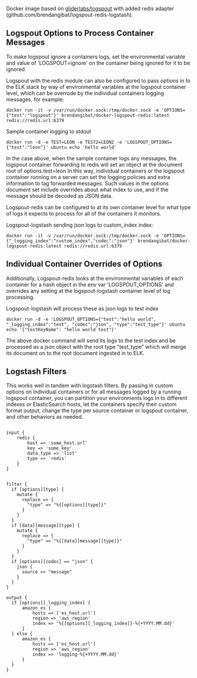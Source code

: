 Docker image based on [gliderlabs/logspout](https://registry.hub.docker.com/u/gliderlabs/logspout/) with added redis adapter (github.com/brendangibat/logspout-redis-logstash).


## Logspout Options to Process Container Messages
To make logspout ignore a containers logs, set the environmental variable and value of 'LOGSPOUT=ignore' on the container being ignored for it to be ignored.

Logspout with the redis module can also be configured to pass options in to the ELK stack by way of environmental variables at the logspout container level, which can be overrode by the individual containers logging messages, for example:
```
docker run -it -v /var/run/docker.sock:/tmp/docker.sock -e 'OPTIONS={"test":"logspout"}' brendangibat/docker-logspout-redis:latest redis://redis.url:6379
```

Sample container logging to stdout
```
docker run -d -e TEST=LEON -e TEST2=LEON2 -e 'LOGSPOUT_OPTIONS={"test":"leon"}' ubuntu echo 'hello world'
```

In the case above, when the sample container logs any messages, the logspout container forwarding to redis will set an object at the document root of options.test=leon
In this way, individual containers or the logspout container running on a server can set the logging policies and extra information to tag forwarded messages. Such values in the options document set include overrides about what index to use, and if the message should be decoded as JSON data.

Logspout-redis can be configured to at its own container level for what type of logs it expects to process for all of the containers it monitors.

Logspout-logstash sending json logs to custom_index index:

```
docker run -it -v /var/run/docker.sock:/tmp/docker.sock -e 'OPTIONS={"_logging_index":"custom_index","codec":"json"}' brendangibat/docker-logspout-redis:latest redis://redis.url:6379
```
## Individual Container Overrides of Options

Additionally, Logspout-redis looks at the environmental variables of each container for a hash object in the env var 'LOGSPOUT_OPTIONS' and overrides any setting at the logspout-logstash container level of log processing.

Logspout-logstash will process these as json logs to test index

```
docker run -d -e 'LOGSPOUT_OPTIONS={"test":"hello world", "_logging_index":"test", "codec":"json", "type":"test_type"}' ubuntu echo '{"testKeyName": "hello world test"}'
```

The above docker command will send its logs to the test index and be processed as a json object with the root type "test_type" which will merge its document on to the root document ingested in to ELK.


## Logstash Filters

This works well in tandem with logstash filters. By passing in custom options on individual containers or for all messages logged by a running logspout container, you can partition your environments logs in to different indexes or ElasticSearch hosts, let the containers specify their custom format output, change the type per source container or logspout container, and other behaviors as needed.

```

input {
    redis {
        host => 'some_host.url'
        key => 'some_key'
        data_type => 'list'
        type => 'redis'
    }
}


filter {
  if [options][type] {
    mutate {
      replace => {
        "type" => "%{[options][type]}"
      }
    }
  }
  if [data][message][type] {
    mutate {
      replace => {
        "type" => "%{[data][message][type]}"
      }
    }
  }
  if [options][codec] == "json" {
    json {
      source => "message"
    }
  }
}

output {
  if [options][_logging_index] {
      amazon_es {
          hosts => ['es_host.url']
          region => 'aws_region'
          index => '%{[options][_logging_index]}-%{+YYYY.MM.dd}'
      }
  } else {
      amazon_es {
          hosts => ['es_host.url']
          region => 'aws_region'
          index => 'logging-%{+YYYY.MM.dd}'
      }
  }
}
```
